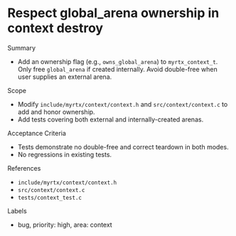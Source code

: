 # Respect global_arena ownership in context destroy

Summary
- Add an ownership flag (e.g., `owns_global_arena`) to `myrtx_context_t`. Only free `global_arena` if created internally. Avoid double-free when user supplies an external arena.

Scope
- Modify `include/myrtx/context/context.h` and `src/context/context.c` to add and honor ownership.
- Add tests covering both external and internally-created arenas.

Acceptance Criteria
- Tests demonstrate no double-free and correct teardown in both modes.
- No regressions in existing tests.

References
- `include/myrtx/context/context.h`
- `src/context/context.c`
- `tests/context_test.c`

Labels
- bug, priority: high, area: context

